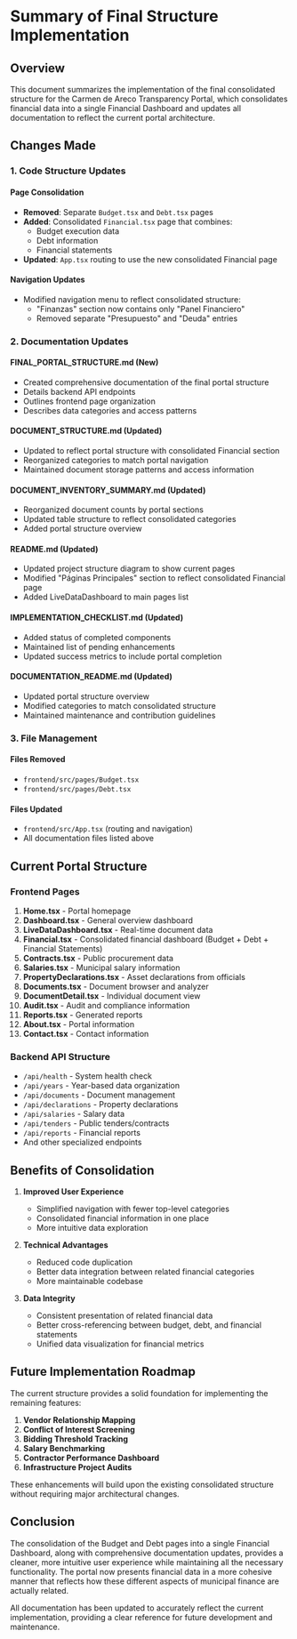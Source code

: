 # Summary of Final Structure Implementation

## Overview
This document summarizes the implementation of the final consolidated structure for the Carmen de Areco Transparency Portal, which consolidates financial data into a single Financial Dashboard and updates all documentation to reflect the current portal architecture.

## Changes Made

### 1. Code Structure Updates

#### Page Consolidation
- **Removed**: Separate `Budget.tsx` and `Debt.tsx` pages
- **Added**: Consolidated `Financial.tsx` page that combines:
  - Budget execution data
  - Debt information
  - Financial statements
- **Updated**: `App.tsx` routing to use the new consolidated Financial page

#### Navigation Updates
- Modified navigation menu to reflect consolidated structure:
  - "Finanzas" section now contains only "Panel Financiero"
  - Removed separate "Presupuesto" and "Deuda" entries

### 2. Documentation Updates

#### FINAL_PORTAL_STRUCTURE.md (New)
- Created comprehensive documentation of the final portal structure
- Details backend API endpoints
- Outlines frontend page organization
- Describes data categories and access patterns

#### DOCUMENT_STRUCTURE.md (Updated)
- Updated to reflect portal structure with consolidated Financial section
- Reorganized categories to match portal navigation
- Maintained document storage patterns and access information

#### DOCUMENT_INVENTORY_SUMMARY.md (Updated)
- Reorganized document counts by portal sections
- Updated table structure to reflect consolidated categories
- Added portal structure overview

#### README.md (Updated)
- Updated project structure diagram to show current pages
- Modified "Páginas Principales" section to reflect consolidated Financial page
- Added LiveDataDashboard to main pages list

#### IMPLEMENTATION_CHECKLIST.md (Updated)
- Added status of completed components
- Maintained list of pending enhancements
- Updated success metrics to include portal completion

#### DOCUMENTATION_README.md (Updated)
- Updated portal structure overview
- Modified categories to match consolidated structure
- Maintained maintenance and contribution guidelines

### 3. File Management

#### Files Removed
- `frontend/src/pages/Budget.tsx`
- `frontend/src/pages/Debt.tsx`

#### Files Updated
- `frontend/src/App.tsx` (routing and navigation)
- All documentation files listed above

## Current Portal Structure

### Frontend Pages
1. **Home.tsx** - Portal homepage
2. **Dashboard.tsx** - General overview dashboard
3. **LiveDataDashboard.tsx** - Real-time document data
4. **Financial.tsx** - Consolidated financial dashboard (Budget + Debt + Financial Statements)
5. **Contracts.tsx** - Public procurement data
6. **Salaries.tsx** - Municipal salary information
7. **PropertyDeclarations.tsx** - Asset declarations from officials
8. **Documents.tsx** - Document browser and analyzer
9. **DocumentDetail.tsx** - Individual document view
10. **Audit.tsx** - Audit and compliance information
11. **Reports.tsx** - Generated reports
12. **About.tsx** - Portal information
13. **Contact.tsx** - Contact information

### Backend API Structure
- `/api/health` - System health check
- `/api/years` - Year-based data organization
- `/api/documents` - Document management
- `/api/declarations` - Property declarations
- `/api/salaries` - Salary data
- `/api/tenders` - Public tenders/contracts
- `/api/reports` - Financial reports
- And other specialized endpoints

## Benefits of Consolidation

1. **Improved User Experience**
   - Simplified navigation with fewer top-level categories
   - Consolidated financial information in one place
   - More intuitive data exploration

2. **Technical Advantages**
   - Reduced code duplication
   - Better data integration between related financial categories
   - More maintainable codebase

3. **Data Integrity**
   - Consistent presentation of related financial data
   - Better cross-referencing between budget, debt, and financial statements
   - Unified data visualization for financial metrics

## Future Implementation Roadmap

The current structure provides a solid foundation for implementing the remaining features:

1. **Vendor Relationship Mapping**
2. **Conflict of Interest Screening**
3. **Bidding Threshold Tracking**
4. **Salary Benchmarking**
5. **Contractor Performance Dashboard**
6. **Infrastructure Project Audits**

These enhancements will build upon the existing consolidated structure without requiring major architectural changes.

## Conclusion

The consolidation of the Budget and Debt pages into a single Financial Dashboard, along with comprehensive documentation updates, provides a cleaner, more intuitive user experience while maintaining all the necessary functionality. The portal now presents financial data in a more cohesive manner that reflects how these different aspects of municipal finance are actually related.

All documentation has been updated to accurately reflect the current implementation, providing a clear reference for future development and maintenance.